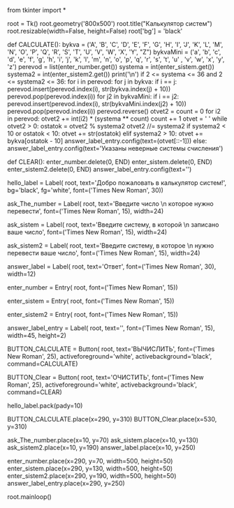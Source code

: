 from tkinter import *

root = Tk()
root.geometry('800x500')
root.title("Калькулятор систем")
root.resizable(width=False, height=False)
root['bg'] = 'black'


def CALCULATE():
    bykva = ('A', 'B', 'C', 'D', 'E', 'F', 'G', 'H', 'I', 'J', 'K', 'L', 'M', 'N', 'O', 'P', 'Q', 'R', 'S', 'T', 'U',
             'V', 'W', 'X', 'Y', "Z")
    bykvaMini = ('a', 'b', 'c', 'd', 'e', 'f', 'g', 'h', 'i', 'j', 'k', 'l', 'm', 'n', 'o', 'p', 'q', 'r', 's', 't', 'u'
                 , 'v', 'w', 'x', 'y', 'z')
    perevod = list(enter_number.get())
    systema = int(enter_sistem.get())
    systema2 = int(enter_sistem2.get())
    print('\n')
    if 2 <= systema <= 36 and 2 <= systema2 <= 36:
        for i in perevod:
            for j in bykva:
                if i == j:
                    perevod.insert(perevod.index(i), str(bykva.index(j) + 10))
                    perevod.pop(perevod.index(i))
            for j2 in bykvaMini:
                if i == j2:
                    perevod.insert(perevod.index(i), str(bykvaMini.index(j2) + 10))
                    perevod.pop(perevod.index(i))
        perevod.reverse()
        otvet2 = count = 0
        for i2 in perevod:
            otvet2 += int(i2) * (systema ** count)
            count += 1
        otvet = ' '
        while otvet2 > 0:
            ostatok = otvet2 % systema2
            otvet2 //= systema2
            if systema2 < 10 or ostatok < 10:
                otvet += str(ostatok)
            elif systema2 > 10:
                otvet += bykva[ostatok - 10]
        answer_label_entry.config(text=(otvet[::-1]))
    else:
        answer_label_entry.config(text='Указаны неверные системы счисления')


def CLEAR():
    enter_number.delete(0, END)
    enter_sistem.delete(0, END)
    enter_sistem2.delete(0, END)
    answer_label_entry.config(text='')


hello_label = Label(
    root,
    text='Добро пожаловать в калькулятор систем!',
    bg='black',
    fg='white',
    font=('Times New Roman', 30))

ask_The_number = Label(
    root,
    text='Введите число \n которое нужно перевести',
    font=('Times New Roman', 15),
    width=24)

ask_sistem = Label(
    root,
    text='Введите систему, в которой \n записано ваше число',
    font=('Times New Roman', 15),
    width=24)

ask_sistem2 = Label(
    root,
    text='Введите систему, в которое \n нужно перевести ваше число',
    font=('Times New Roman', 15),
    width=24)

answer_label = Label(
    root,
    text='Ответ',
    font=('Times New Roman', 30),
    width=12)

enter_number = Entry(
    root,
    font=('Times New Roman', 15))

enter_sistem = Entry(
    root,
    font=('Times New Roman', 15))

enter_sistem2 = Entry(
    root,
    font=('Times New Roman', 15))

answer_label_entry = Label(
    root,
    text='',
    font=('Times New Roman', 15),
    width=45,
    height=2)

BUTTON_CALCULATE = Button(
    root,
    text='ВЫЧИСЛИТЬ',
    font=('Times New Roman', 25),
    activeforeground='white',
    activebackground='black',
    command=CALCULATE)

BUTTON_Clear = Button(
    root,
    text='ОЧИСТИТЬ',
    font=('Times New Roman', 25),
    activeforeground='white',
    activebackground='black',
    command=CLEAR)

hello_label.pack(pady=10)

BUTTON_CALCULATE.place(x=290, y=310)
BUTTON_Clear.place(x=530, y=310)

ask_The_number.place(x=10, y=70)
ask_sistem.place(x=10, y=130)
ask_sistem2.place(x=10, y=190)
answer_label.place(x=10, y=250)

enter_number.place(x=290, y=70, width=500, height=50)
enter_sistem.place(x=290, y=130, width=500, height=50)
enter_sistem2.place(x=290, y=190, width=500, height=50)
answer_label_entry.place(x=290, y=250)

root.mainloop()
